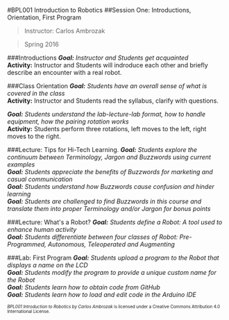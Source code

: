 #BPL001 Introduction to Robotics
##Session One: Introductions, Orientation, First Program

> Instructor: Carlos Ambrozak

> Spring 2016

###Introductions
_**Goal:** Instructor and Students get acquainted_<br>
**Activity:** Instructor and Students will indroduce each other and briefly describe an encounter with a real robot.

###Class Orientation
_**Goal:** Students have an overall sense of what is covered in the class_<br>
**Activity:** Instructor and Students read the syllabus, clarify with questions.

_**Goal:** Students understand the lab-lecture-lab format, how to handle equipment, how the pairing rotation works_<br>
**Activity:** Students perform three rotations, left moves to the left, right moves to the right. 

###Lecture: Tips for Hi-Tech Learning.
_**Goal:** Students explore the continuum between Terminology, Jargon and Buzzwords using current examples_<br>
_**Goal:** Students appreciate the benefits of Buzzwords for marketing and casual communication_<br>
_**Goal:** Students understand how Buzzwords cause confusion and hinder learning_<br>
_**Goal:** Students are challenged to find Buzzwords in this course and translate them into proper Terminology and/or Jargon for bonus points_<br>

###Lecture: What's a Robot?
_**Goal:** Students define a Robot: A tool used to enhance human activity_<br>
_**Goal:** Students differentiate between four classes of Robot: Pre-Programmed, Autonomous, Teleoperated and Augmenting_<br>

###Lab: First Program
_**Goal:** Students upload a program to the Robot that displays a name on the LCD_<br>
_**Goal:** Students modify the program to provide a unique custom name for the Robot_<br>
_**Goal:** Students learn how to obtain code from GitHub_<br>
_**Goal:** Students learn how to load and edit code in the Arduino IDE_<br>

<sup><sub>*BPL001 Introduction to Robotics by Carlos Ambrozak* is licensed under a Creative Commons Attribution 4.0 International License.</sub></sup>
